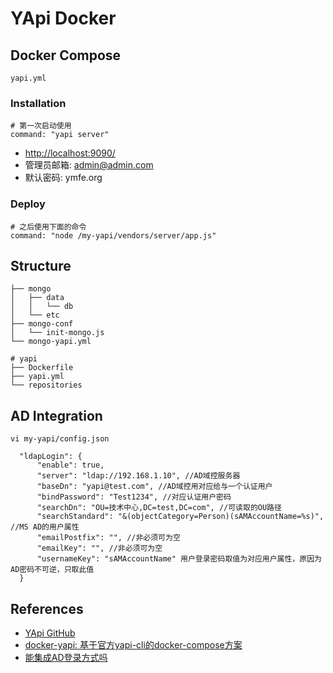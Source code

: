 # YApi Docker

## Docker Compose
`yapi.yml`

### Installation
```
# 第一次启动使用
command: "yapi server"
```
- [http://localhost:9090/](http://localhost:9090/)
- 管理员邮箱: admin@admin.com
- 默认密码: ymfe.org

### Deploy
```
# 之后使用下面的命令
command: "node /my-yapi/vendors/server/app.js"
```

## Structure
```
├── mongo
│   ├── data
│   │   └── db
│   └── etc
├── mongo-conf
│   └── init-mongo.js
└── mongo-yapi.yml

# yapi
├── Dockerfile
├── yapi.yml
└── repositories
```

## AD Integration
`vi my-yapi/config.json`
```
  "ldapLogin": {
      "enable": true,
      "server": "ldap://192.168.1.10", //AD域控服务器
      "baseDn": "yapi@test.com", //AD域控用对应给与一个认证用户
      "bindPassword": "Test1234", //对应认证用户密码
      "searchDn": "OU=技术中心,DC=test,DC=com", //可读取的OU路径
      "searchStandard": "&(objectCategory=Person)(sAMAccountName=%s)", //MS AD的用户属性
      "emailPostfix": "", //非必须可为空
      "emailKey": "", //非必须可为空
      "usernameKey": "sAMAccountName" 用户登录密码取值为对应用户属性，原因为AD密码不可逆，只取此值
  }
```

## References
- [YApi GitHub](https://github.com/YMFE/yapi)
- [docker-yapi: 基于官方yapi-cli的docker-compose方案](https://github.com/Ryan-Miao/docker-yapi)
- [能集成AD登录方式吗](https://github.com/YMFE/yapi/issues/730)